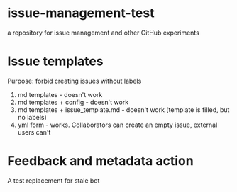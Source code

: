 # issue-management-test
a repository for issue management and other GitHub experiments

# Issue templates
Purpose: forbid creating issues without labels

1. md templates - doesn't work
2. md templates + config - doesn't work
3. md templates + issue_template.md - doesn't work (template is filled, but no labels)
4. yml form - works. Collaborators can create an empty issue, external users can't

# Feedback and metadata action

A test replacement for stale bot
